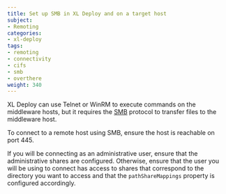 ```yaml
---
title: Set up SMB in XL Deploy and on a target host
subject:
- Remoting
categories:
- xl-deploy
tags:
- remoting
- connectivity
- cifs
- smb
- overthere
weight: 340
---
```


XL Deploy can use Telnet or WinRM to execute commands on the middleware hosts, but it requires the [SMB](http://en.wikipedia.org/wiki/Server_Message_Block) protocol to transfer files to the middleware host.

To connect to a remote host using SMB, ensure the host is reachable on port 445.

If you will be connecting as an administrative user, ensure that the administrative shares are configured. Otherwise, ensure that the user you will be using to connect has access to shares that correspond to the directory you want to access and that the `pathShareMappings` property is configured accordingly.
